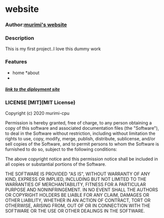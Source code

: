 # website
### Author:[murimi's website](https://github.com/murimi-cpu/website)
### Description
This is my first project..I love this dummy work
### Features
* home
*about
*

##### [link to the diployment site](www.https://github.com/murimi-cpu/website)
### LICENSE [MIT](MIT License)

Copyright (c) 2020 murimi-cpu

Permission is hereby granted, free of charge, to any person obtaining a copy of this software and associated documentation files (the "Software"), to deal in the Software without restriction, including without limitation the rights to use, copy, modify, merge, publish, distribute, sublicense, and/or sell copies of the Software, and to permit persons to whom the Software is furnished to do so, subject to the following conditions:

The above copyright notice and this permission notice shall be included in all copies or substantial portions of the Software.

THE SOFTWARE IS PROVIDED "AS IS", WITHOUT WARRANTY OF ANY KIND, EXPRESS OR IMPLIED, INCLUDING BUT NOT LIMITED TO THE WARRANTIES OF MERCHANTABILITY, FITNESS FOR A PARTICULAR PURPOSE AND NONINFRINGEMENT. IN NO EVENT SHALL THE AUTHORS OR COPYRIGHT HOLDERS BE LIABLE FOR ANY CLAIM, DAMAGES OR OTHER LIABILITY, WHETHER IN AN ACTION OF CONTRACT, TORT OR OTHERWISE, ARISING FROM, OUT OF OR IN CONNECTION WITH THE SOFTWARE OR THE USE OR OTHER DEALINGS IN THE SOFTWARE.


